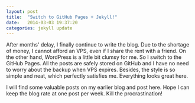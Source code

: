 ```yaml
---
layout: post
title:  "Switch to GitHub Pages + Jekyll!"
date:   2014-03-03 19:37:20
categories: jekyll update
---
```


After months' delay, I finally continue to write the blog. Due to the shortage of money, I cannot afford an VPS, even if I share the rent with a friend. On the other hand, WordPress is a little bit clumsy for me. So I switch to the GitHub Pages. All the posts are safely stored on GitHub and I have no need to worry about the backup when VPS expires. Besides, the style is so simple and neat, which perfectly satisfies me. Everything looks great here.

I will find some valuable posts on my earlier blog and post here. Hope I can keep the blog rate at one post per week. Kill the procrastination!



